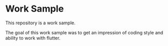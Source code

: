 # Work Sample

This repository is a work sample.

The goal of this work sample was to get an impression of coding style and ability to work with flutter.

